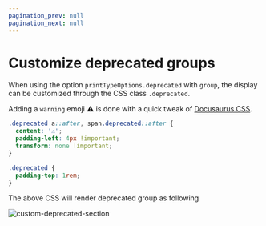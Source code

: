 ```yaml
---
pagination_prev: null
pagination_next: null
---
```


# Customize deprecated groups

When using the option `printTypeOptions.deprecated` with `group`, the display can be customized through the CSS class `.deprecated`.

Adding a `warning` emoji ⚠️ is done with a quick tweak of [Docusaurus CSS](https://docusaurus.io/docs/styling-layout).

```css
.deprecated a::after, span.deprecated::after {
  content: '⚠️';
  padding-left: 4px !important;
  transform: none !important;
}

.deprecated {
  padding-top: 1rem;
}
```

The above CSS will render deprecated group as following

![custom-deprecated-section](/img/docs/custom-deprecated-section.png)
